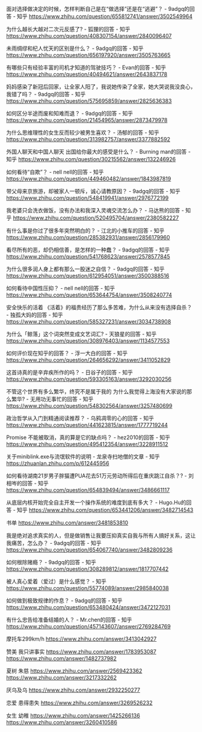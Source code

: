 
面对选择做决定的时候，怎样判断自己是在“做选择”还是在“逃避”？ - 9adgq的回答 - 知乎
https://www.zhihu.com/question/655812741/answer/3502549964


为什么越长大越对二次元反感了? - 狐狸的回答 - 知乎
https://www.zhihu.com/question/408307154/answer/2840096407


未雨绸缪和杞人忧天的区别是什么？ - 9adgq的回答 - 知乎
https://www.zhihu.com/question/656197920/answer/3505763665



有哪些只有经验丰富的司机才知道的驾驶技巧？ - Evan的回答 - 知乎
https://www.zhihu.com/question/40494621/answer/2643837178



妈妈感染了新冠后回家，让全家人阳了，我说她传染了全家，她大哭说我没良心，我错了吗？ - 9adgq的回答 - 知乎
https://www.zhihu.com/question/575695859/answer/2825636383


如何区分半途而废和知难而退？ - 9adgq的回答 - 知乎
https://www.zhihu.com/question/21454965/answer/2873479978


为什么思维理性的女生反而较少被男生喜欢？ - 汤郁的回答 - 知乎
https://www.zhihu.com/question/313982757/answer/3377882592


外国人聊天和中国人聊天
出国给你最大的感受是什么？ - Burning man的回答 - 知乎
https://www.zhihu.com/question/30215562/answer/132246926


如何看待“自欺”？ - nell nell的回答 - 知乎
https://www.zhihu.com/question/449460482/answer/1843987819


带父母来京旅游，却被家人一顿斥，诚心请教原因？ - 9adgq的回答 - 知乎
https://www.zhihu.com/question/548419941/answer/2976772199


我老婆只会洗衣做饭，没有办法和我深入灵魂交流怎么办？ - 马达熊的回答 - 知乎
https://www.zhihu.com/question/520495704/answer/2380582227


有什么事是你过了很多年突然明白的？ - 江北的小推车的回答 - 知乎
https://www.zhihu.com/question/285382931/answer/2856179960


看尽所有的恶，却仍相信善，是怎样的一种蠢？ - 9adgq的回答 - 知乎
https://www.zhihu.com/question/541768623/answer/2578577845



为什么很多润人身上都有那么一股迷之自信？ - 9adgq的回答 - 知乎
https://www.zhihu.com/question/612954051/answer/3500388516



如何看待中国性压抑？ - nell nell的回答 - 知乎
https://www.zhihu.com/question/653644754/answer/3508240774


安全快乐的活着
《活着》的福贵经历了那么多苦难，为什么从来没有选择自杀？ - 独孤大妈的回答 - 知乎
https://www.zhihu.com/question/585327231/answer/3034738908


为什么「鲸落」这个词突然变成文艺词汇? - 天狼星的回答 - 知乎
https://www.zhihu.com/question/308976403/answer/1134577553


如何评价现在知乎的回答？ - 浮一大白的回答 - 知乎
https://www.zhihu.com/question/264656292/answer/3411052829


这首诗真的是辛弃疾所作的吗？ - 日谷子的回答 - 知乎
https://www.zhihu.com/question/593305163/answer/3292030256


不管这个世界有多么繁华，终究不是属于我的
为什么我觉得上海没有大家说的那么繁华? - 无用功无事忙的回答 - 知乎
https://www.zhihu.com/question/548302564/answer/3257480699


政治哲学从入门到精通阅读推荐？ - 乌鸦凋零的心的回答 - 知乎
https://www.zhihu.com/question/441623815/answer/1777719244


Promise 不能被取消，真的算是它的缺点吗？ - hez2010的回答 - 知乎
https://www.zhihu.com/question/495412354/answer/3228911512

关于miniblink.exe与流氓软件的说明 - 龙泉寺扫地僧的文章 - 知乎
https://zhuanlan.zhihu.com/p/612445956

如何看待湖南21岁男子胖猫遭PUA花去51万元劳动所得后在重庆跳江自杀？? - 刘相岑的回答 - 知乎
https://www.zhihu.com/question/654839494/answer/3486661117

从底层内核开始完全自主开发一个操作系统的难度到底有多大？ - Hugo.Hu的回答 - 知乎
https://www.zhihu.com/question/653441206/answer/3482714543

书单
https://www.zhihu.com/answer/3481853810

我是绝对追求真实的人，但是做销售让我要压抑真实自我与所有人搞好关系，这让我痛苦，怎么办？ - 9adgq的回答 - 知乎
https://www.zhihu.com/question/654067740/answer/3482809236

如何根除赌瘾？ - 9adgq的回答 - 知乎
https://www.zhihu.com/question/308289812/answer/1817707442

被人真心爱着（爱过）是什么感觉？ - 知乎
https://www.zhihu.com/question/55774089/answer/2985840038

如何做到极致规律的作息？ - 9adgq的回答 - 知乎
https://www.zhihu.com/question/653480424/answer/3472127031

有什么忠告给准备结婚的人？ - Mr.chen的回答 - 知乎
https://www.zhihu.com/question/457143607/answer/2769284769

摩托车299km/h
https://www.zhihu.com/answer/3413042927


赞美
我只讲事实
https://www.zhihu.com/answer/1783953087
https://www.zhihu.com/answer/1482737982

夏树   朱慈
https://www.zhihu.com/answer/2569423362
https://www.zhihu.com/answer/3217332262

厌乌及乌
https://www.zhihu.com/answer/2932250277

恋爱 患得患失
https://www.zhihu.com/answer/3269526232

女生 幼稚
https://www.zhihu.com/answer/1425266136
https://www.zhihu.com/answer/3260410586